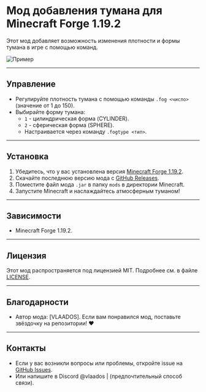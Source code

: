 # Мод добавления тумана для Minecraft Forge 1.19.2

Этот мод добавляет возможность изменения плотности и формы тумана в игре с помощью команд.

![Пример](https://cdn.discordapp.com/attachments/1028743511266308158/1322227827755585617/image.png?ex=67701c1f&is=676eca9f&hm=5a4dcbad6d8ff3564ca07d365586791e97701009a6e36c52dfe5238c28812a6b&)

---

## Управление

- Регулируйте плотность тумана с помощью команды `.fog <число>` (значение от 1 до 150).
- Выбирайте форму тумана:
  - `1` - цилиндрическая форма (CYLINDER).
  - `2` - сферическая форма (SPHERE).
  - Настраивается через команду `.fogtype <тип>`.

---

## Установка

1. Убедитесь, что у вас установлена версия [Minecraft Forge 1.19.2](https://files.minecraftforge.net/net/minecraftforge/forge/1.19.2/).
2. Скачайте последнюю версию мода с [GitHub Releases](https://github.com/VLAADOS1/FogDist-forge-1.19.2/releases/).
3. Поместите файл мода `.jar` в папку `mods` в директории Minecraft.
4. Запустите Minecraft и наслаждайтесь атмосферным туманом!

---

## Зависимости

- Minecraft Forge 1.19.2.

---

## Лицензия

Этот мод распространяется под лицензией MIT. Подробнее см. в файле [LICENSE](LICENSE).

---

## Благодарности

- Автор мода: [VLAADOS]. Если вам понравился мод, поставьте звёздочку на репозитории! ❤️

---

## Контакты

- Если у вас возникли вопросы или проблемы, откройте issue на [GitHub Issues](https://github.com/VLAADOS1/FogDist-forge-1.19.2/issues).
- Или напишите в Discord @vlaados | (предпочтительный способ связи).
